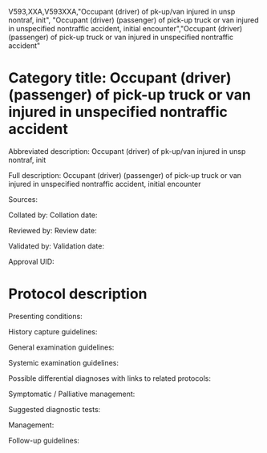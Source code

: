 V593,XXA,V593XXA,"Occupant (driver) of pk-up/van injured in unsp nontraf, init", "Occupant (driver) (passenger) of pick-up truck or van injured in unspecified nontraffic accident, initial encounter","Occupant (driver) (passenger) of pick-up truck or van injured in unspecified nontraffic accident"
# Category title: Occupant (driver) (passenger) of pick-up truck or van injured in unspecified nontraffic accident

Abbreviated description: Occupant (driver) of pk-up/van injured in unsp nontraf, init

Full description: Occupant (driver) (passenger) of pick-up truck or van injured in unspecified nontraffic accident, initial encounter

Sources:

Collated by:
Collation date:

Reviewed by:
Review date:

Validated by:
Validation date:

Approval UID:

# Protocol description

Presenting conditions:

History capture guidelines:

General examination guidelines:

Systemic examination guidelines:

Possible differential diagnoses with links to related protocols:

Symptomatic / Palliative management:

Suggested diagnostic tests:

Management:

Follow-up guidelines:
